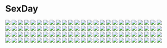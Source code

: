 # SexDay
![](https://konachan.com/image/e93016fb010fe840fae5e85cb468687c/Konachan.com%20-%2065732%20combat_vehicle%20gun%20hat%20lm7_%28op-center%29%20original%20polychromatic%20weapon.jpg)
![](https://konachan.com/jpeg/b206eb1623f8a309089c284863dde151/Konachan.com%20-%2083541%20green_hair%20gumi%20komine%20vocaloid.jpg)
![](https://konachan.com/jpeg/afa7a5c39d247e1f6f9a1b20c3527503/Konachan.com%20-%2073766%20avril%20blonde_hair%20blush%20bow%20dress%20game_cg%20gloves%20ko%7Echa%20long_hair%20orange_eyes%20ribbons%20shukufuku_no_campanella%20windmill_oasis.jpg)
![](https://konachan.com/image/b7e86b3572ce6f7d0d1ceaa9eb8b6b93/Konachan.com%20-%2041766%20kilik_lunge%20kim_diehl%20ox_ford%20soul_eater.jpg)
![](https://konachan.com/image/0946f550e176bdff07e2a4da72a05068/Konachan.com%20-%2081123%20idolmaster%20japanese_clothes%20kimono%20natsu%20takatsuki_yayoi.jpg)
![](https://konachan.com/image/b919c66b93ea996cafddd45e776ad007/Konachan.com%20-%20117754%20instrument%20microphone%20ochakai_shinya%20precure%20shirabe_ako%20suite_precure.jpg)
![](https://konachan.com/image/814afd2ec1f3e2e92fe20d0f21d08463/Konachan.com%20-%20101275%20crossover%20girls_bravo%20gokou_ruri%20inuyasha%20kobato%20kuonji_miyu%20morimi_saki%20nymph%20pokemon%20skirt%20snow%20sola%20thighhighs%20tomoe_mami%20umbrella%20uta-kata.jpg)
![](https://konachan.com/image/b9b8cd4f837751a33b724408d1f1c6e8/Konachan.com%20-%2073923%20glasses%20tamayo.jpg)
![](https://konachan.com/image/7ccf474092718100d8f814a0ba139637/Konachan.com%20-%2038562%20da_capo%20tagme%20yoshino_sakura.jpg)
![](https://konachan.com/jpeg/8578420027f33bc5a8bf10bd64dcff8f/Konachan.com%20-%20245100%20beach%20brown_eyes%20brown_hair%20camera%20clouds%20mochi_%28chain_csn%29%20original%20scenic%20short_hair%20sky%20tree.jpg)
![](https://konachan.com/jpeg/0c97ebf491d26e43603f16a6ecbcf4b4/Konachan.com%20-%2076206%20alcot%20aqua_hair%20blush%20ezekiel%20game_cg%20long_hair%20nimura_yuushi%20osananajimi_wa_daitouryou%20purple_eyes%20ribbons%20skirt%20twintails.jpg)
![](https://konachan.com/jpeg/67faec4dad5cd803fc106729c7f2a410/Konachan.com%20-%20176979%20blue_eyes%20blue_hair%20cape%20gloves%20hat%20hatsune_miku%20long_hair%20mipi%20pantyhose%20twintails%20vocaloid%20wink%20yuki_miku.jpg)
![](https://konachan.com/image/06f933f05b17b6fa4d966aa37d4dcbbf/Konachan.com%20-%206331%20chinese_clothes%20chinese_dress%20dengeki_moeoh%20kadoi_aya%20original.jpg)
![](https://konachan.com/jpeg/5680d381e1f93ee768c8f9629ca43ea0/Konachan.com%20-%20293676%20aqua_eyes%20ass%20blush%20breasts%20fingering%20gray_hair%20long_hair%20masturbation%20mutsuno_hekisa%20nopan%20original%20twintails.jpg)
![](https://konachan.com/jpeg/0a0eae3948ee2f6775d690bd2473671c/Konachan.com%20-%20287887%20bikini%20blue_hair%20blush%20cameltoe%20cat_smile%20catgirl%20collar%20game_cg%20gloves%20grass%20group%20hat%20loli%20moukaku%20pink_hair%20shamu%20skirt%20sleeping%20swimsuit%20twintails.jpg)
![](https://konachan.com/jpeg/a87463497f6867ac3dcbc5cc9a120c07/Konachan.com%20-%20140293%201_2_summer%20alcot%20game_cg%20kuonji_sora%20sesena_yau.jpg)
![](https://konachan.com/jpeg/fb5112feb84f511e44e67a9f8021ac4e/Konachan.com%20-%20123286%20bikini%20breasts%20cleavage%20food%20game_cg%20green_eyes%20kazaori_yukina%20koisuru_koto_to_mitsuketari%20maki_yahiro%20swimsuit.jpg)
![](https://konachan.com/image/377b36458a628619b1e922db2bce83ca/Konachan.com%20-%20243323%202girls%20barefoot%20black_hair%20bow%20bra%20breast_grab%20guri%20itou_mariko%20long_hair%20megami%20navel%20panties%20purple_eyes%20red_eyes%20red_hair%20scan%20underwear.jpg)
![](https://konachan.com/jpeg/6f9422c36e8f6fa514c1edb5e43473c0/Konachan.com%20-%20284818%202girls%20ass%20bell%20blush%20bow%20braids%20catgirl%20cherry%20dress%20fang%20food%20foxgirl%20fruit%20headdress%20long_hair%20maid%20obiwan%20panties%20pink_hair%20tail%20white%20wink.jpg)
![](https://konachan.com/jpeg/555250a20a862c2a69ea3fb95e59b5ce/Konachan.com%20-%20195539%20blue_eyes%20blue_hair%20blush%20bra%20breasts%20cleavage%20game_cg%20manazuru_misaki%20moonstone%20natsu_no_iro_no_nostalgia%20necklace%20skirt%20underwear%20yamakaze_ran.jpg)
![](https://konachan.com/image/e7fd65de5a644eda06bffd76bb9ac659/Konachan.com%20-%20224246%20barefoot%20bikini%20blue%20brown_eyes%20brown_hair%20clouds%20flat_chest%20gmo%20gun%20loli%20long_hair%20mikumo_conoha%20navel%20ponytail%20sky%20swimsuit%20water%20weapon%20wink.jpg)
![](https://konachan.com/image/a5631eb1a155c93f8728f25dac556adf/Konachan.com%20-%2038547%20aquaplus%20kusakabe_yuki%20leaf%20nakamura_takeshi%20to_heart%20to_heart_2.jpg)
![](https://konachan.com/jpeg/8d51d8d91bf4188997ec822a3b70ae1e/Konachan.com%20-%20302068%20animal_ears%20arknights%20eyjafjalla_%28arknights%29%20gradient%20horns%20taikoi7%20thighhighs%20weapon%20zettai_ryouiki.jpg)
![](https://konachan.com/jpeg/43489797e091e60f85542eb5f00c02cc/Konachan.com%20-%20234648%20animal_ears%20brown_hair%20close%20gradient%20horo%20ookami_to_koushinryou%20red%20red_eyes%20vector%20wolfgirl.jpg)
![](https://konachan.com/image/c9d2046843577c76904518f7c272c1b7/Konachan.com%20-%2029404%20bloomers%20bra%20clannad%20fujibayashi_kyou%20gym_uniform%20long_hair%20panties%20purple_eyes%20purple_hair%20thighhighs%20underwear.jpg)
![](https://konachan.com/image/85ae22c6172200cff1d4e6b1adbbab96/Konachan.com%20-%20298600%20bloomers%20blush%20breasts%20brown_eyes%20censored%20gym_uniform%20kakinop%20navel%20nipples%20no_bra%20original%20penis%20pussy%20sex%20shirt_lift%20short_hair%20spread_legs.jpg)
![](https://konachan.com/jpeg/a62edc7a6e1569748526a6c5ffad8f1c/Konachan.com%20-%20214105%20bikini%20blue_eyes%20blush%20breasts%20cleavage%20dagashi_kashi%20headband%20kazenokaze%20navel%20popsicle%20purple_hair%20shidare_hotaru%20swimsuit%20white.jpg)
![](https://konachan.com/image/515849b6ce9a5a6c75cd38352285461f/Konachan.com%20-%20251312%20bow%20brown_eyes%20cropped%20hat%20iwasaki_nami%20koe_no_katachi%20megami%20nishimiya_shouko%20ponytail%20scan%20school_uniform%20short_hair%20skirt.jpg)
![](https://konachan.com/jpeg/bdc187c7408814b7e919178d3b2aa667/Konachan.com%20-%20138675%20clouds%20dolphin_divers%20game_cg%20kiss%20male%20senomoto_hisashi%20short_hair%20sky%20water%20wet%20yashio_riho.jpg)
![](https://konachan.com/jpeg/adc799bfdd3e053ff3bd7461866b05c4/Konachan.com%20-%20127778%20blush%20erect_nipples%20original%20r-ex%20school_swimsuit%20swimsuit%20wink.jpg)
![](https://konachan.com/image/98ff30ec1fcf0961afa3ce8ffba53370/Konachan.com%20-%20157137%20fd92%20saigyouji_yuyuko%20touhou.jpg)
![](https://konachan.com/jpeg/9cf54fc2a1df02a18d1dab744be8eea2/Konachan.com%20-%20307122%20braids%20brown_eyes%20brown_hair%20building%20cropped%20gray_hair%20headband%20krenz%20long_hair%20original%20pointed_ears%20ponytail%20red_eyes%20red_hair%20signed%20thighhighs.jpg)
![](https://konachan.com/jpeg/352cbd689c9d956c82782438caca11de/Konachan.com%20-%20298107%20animal%20ass%20barefoot%20bloomers%20blush%20brown_eyes%20brown_hair%20cat%20dress%20kuga_tsukasa%20loli%20long_hair%20original%20petals.jpg)
![](https://konachan.com/jpeg/3d49358e2eb0dc912d9d694f998d9547/Konachan.com%20-%20174059%20aqua_eyes%20aqua_hair%20bo9%20choker%20dress%20elbow_gloves%20gloves%20hatsune_miku%20thighhighs%20twintails%20vocaloid%20white%20wings%20zettai_ryouiki.jpg)
![](https://konachan.com/jpeg/d89ec38ed9e8950f4ef6d257eb6f3335/Konachan.com%20-%20137765%20bakunyuu_hoken_onna_kyoushi%20bra%20game_cg%20garter%20glasses%20long_hair%20panties%20shinomiya_yurika%20takahashi_record%20thighhighs%20underwear.jpg)
![](https://konachan.com/jpeg/d036362ab5fa66503de82c7f0914f66f/Konachan.com%20-%2093069%202girls%20animal_ears%20black_hair%20blush%20brown_eyes%20brown_hair%20catgirl%20chibi%20fang%20k-on%21%20long_hair%20maetaku%20nakano_azusa%20pantyhose%20short_hair%20twintails%20white.jpg)
![](https://konachan.com/image/71827cbee31365a25bcc78ba8544adaf/Konachan.com%20-%20270331%20bikini%20blonde_hair%20breasts%20demon%20flowers%20horns%20navel%20original%20petals%20pointed_ears%20red_eyes%20ruri_manato%20swimsuit%20twintails%20underboob%20water%20wet%20wink.jpg)
![](https://konachan.com/image/c22209b6274299dc6bec23070246d101/Konachan.com%20-%207913%20animal_ears%20catgirl%20panties%20sakurazawa_izumi%20striped_panties%20tail%20underwear.jpg)
![](https://konachan.com/jpeg/ed6d7f98d3a9d89787d5b05d036e6864/Konachan.com%20-%20293436%20ass%20blonde_hair%20blush%20censored%20close%20dark_skin%20game_cg%20orc_soft%20penis%20purple_eyes%20sakura_rui%20shikijou_kyoudan%20sumeragi_kohaku.jpg)
![](https://konachan.com/image/2635e3ccd0d3a8df387b824a709db651/Konachan.com%20-%20161311%20building%20cherry_blossoms%20flowers%20grass%20landscape%20original%20petals%20scenic%20sylphidehachioji%20tree.jpg)
![](https://konachan.com/jpeg/473758e8bcdaf42fd5a5adc587eee232/Konachan.com%20-%20117358%20chibi%20game_cg%20lunaris_filia%20minase_yukari%20school_uniform%20whirlpool.jpg)
![](https://konachan.com/jpeg/93967be440eacc12cac0dac2262a6372/Konachan.com%20-%20289933%20ball%20bikini%20black_hair%20bubbles%20clouds%20flowers%20long_hair%20navel%20necklace%20shakugan_no_shana%20shana%20sky%20sunflower%20swimsuit%20tachitsu_teto%20water%20yellow_eyes.jpg)
![](https://konachan.com/image/5e7195a73caf12e37be4c00b8378b3ad/Konachan.com%20-%2014884%20alucard%20gun%20hellsing%20silhouette%20weapon.jpg)
![](https://konachan.com/image/3546c16bad8f374b7c82da4e71f0afa4/Konachan.com%20-%205580%20aquaplus%20kusakabe_yuki%20leaf%20to_heart%20to_heart_2%20white.jpg)
![](https://konachan.com/image/354170a2dbaf323c163e86d2dcabe417/Konachan.com%20-%20128344%20bra%20breasts%20cleavage%20kikurage%20open_shirt%20original%20red_hair%20school_uniform%20thighhighs%20underwear%20wet.jpg)
![](https://konachan.com/jpeg/78c8cc77df0bd5a14355ffa591f614ab/Konachan.com%20-%20241434%20blush%20bra%20braids%20breasts%20cameltoe%20game_cg%20gray_hair%20long_hair%20miko_92%20navel%20nipples%20panties%20pink_eyes%20shirt_lift%20skirt%20skirt_lift%20underwear.jpg)
![](https://konachan.com/jpeg/ccef9a8f318f55b4114b2790efe18e71/Konachan.com%20-%20291117%20ass%20bikini%20long_hair%20nopan%20purple_eyes%20purple_hair%20pussy_juice%20ruirui%20saki%20shimizudani_ryuuka%20swimsuit%20thighhighs.jpg)
![](https://konachan.com/image/a5f85dfb01b862c72d7e41c10fcec6a6/Konachan.com%20-%20148100%202girls%20barefoot%20black_hair%20flat_chest%20gokou_ruri%20kousaka_kirino%20long_hair%20nude%20orange_hair%20ore_no_imouto_ga_konna_ni_kawaii_wake_ga_nai%20white%20yuri.jpg)
![](https://konachan.com/image/efe956f15f0103c5f5ef23134052b44a/Konachan.com%20-%20254091%20black_hair%20blue_eyes%20building%20city%20clouds%20kneehighs%20landscape%20original%20reflection%20scenic%20short_hair%20signed%20skirt%20sky%20sunset%20tie%20umbrella%20water.jpg)
![](https://konachan.com/jpeg/eec02ab7b32ab1b8dadeda901bd696ad/Konachan.com%20-%20140935%20bed%20bishoujo_mangekyou%20blue_hair%20blush%20game_cg%20happoubi_jin%20long_hair%20nipples%20nipple_slip%20omega_star%20panties%20sawatari_shizuku%20underwear.jpg)
![](https://konachan.com/jpeg/321e9ba9cc3b8a03be136208a8554efb/Konachan.com%20-%20274293%20achiki%20animal%20barefoot%20bird%20brown_hair%20clouds%20dress%20feathers%20long_hair%20original%20purple_eyes%20scenic%20sky%20water.jpg)
![](https://konachan.com/image/16d05787ce7fcd720d288c8d35f46098/Konachan.com%20-%2048575%20breasts%20dendrobium%20nipples%20nishieda%20penis%20sex%20uncensored.jpg)
![](https://konachan.com/image/1a6f0ce461a715bf058c81f037b03215/Konachan.com%20-%2032277%20ikkitousen%20sonsaku_hakufu.jpg)
![](https://konachan.com/image/261d46ea337dee5fe62d67ab25837f87/Konachan.com%20-%20231983%20adam700403%20anthropomorphism%20bed%20blonde_hair%20blush%20breasts%20fang%20heart%20kantai_collection%20long_hair%20no_bra%20red_eyes%20topless%20yuudachi_%28kancolle%29.jpg)
![](https://konachan.com/image/e561cb78b3b45d67fc293f5fbaa993a3/Konachan.com%20-%2066292%20alice_margatroid%20hakurei_reimu%20japanese_clothes%20kirisame_marisa%20miko%20ribbons%20shingo_%28missing_link%29%20short_hair%20sky%20touhou%20water%20wink%20witch.jpg)
![](https://konachan.com/jpeg/cd0189cbf8b58b751923950035f81611/Konachan.com%20-%20153273%20animal_ears%20blonde_hair%20blue_eyes%20blush%20breasts%20cleavage%20collar%20cothurnus%20doggirl%20nude%20tail.jpg)
![](https://konachan.com/image/00e5d33bab7323e16e97289f5e41cc58/Konachan.com%20-%2047798%20akane_iro_ni_somaru_saka%20garter_belt%20katagiri_yuuhi%20panties%20skirt%20skirt_lift%20underwear.jpg)
![](https://konachan.com/jpeg/3a887a94dba71a5040936326598a8264/Konachan.com%20-%20305821%20animal_ears%20barefoot%20dark_skin%20graffiti%20halo%20industrial%20katsuan_%28mikecat38%29%20necklace%20original%20tattoo.jpg)
![](https://konachan.com/jpeg/ef474e1cc2527c19fe223b09644acbc3/Konachan.com%20-%2046204%20black_hair%20blonde_hair%20blue_hair%20breasts%20brown_hair%20ikkitousen%20kanu_unchou%20long_hair%20navel%20nipples%20pussy%20ryomou_shimei%20short_hair%20uncensored%20weapon.jpg)
![](https://konachan.com/image/5a7df270675da1ea62fbbcff40c0e4a6/Konachan.com%20-%20197536%20brown_hair%20choker%20japanese_clothes%20long_hair%20narukana%20seinarukana%20skirt%20swd3e2%20thighhighs%20watermark%20wings%20zettai_ryouiki.jpg)
![](https://konachan.com/image/e78ae6756e60a1c8d10f7915d6784da1/Konachan.com%20-%20239613%20anthropomorphism%20barefoot%20bikini%20kantai_collection%20kuromayu%20long_hair%20murasame_%28kancolle%29%20red_eyes%20swimsuit%20twintails%20wink.jpg)
![](https://konachan.com/image/009d6f381dcaeb41cb33322a5edcd4bd/Konachan.com%20-%20158982%20black_hair%20bow%20btoor%20kagerou_project%20kano_shuuya%20kido_tsubomi%20red_eyes%20scarf%20seto_kousuke%20socks%20tateyama_ayano.jpg)
![](https://konachan.com/jpeg/e9cfc3e55f3111859473e86e7529cde0/Konachan.com%20-%20165635%20all_male%20black_hair%20brown_hair%20cross%20fate_stay_night%20fate_zero%20fate_%28series%29%20flowers%20kotomine_kirei%20male%20monchan19870113%20swimsuit%20water.jpg)
![](https://konachan.com/jpeg/6a01bd3364b8e45fc7c1c2e9abff28fd/Konachan.com%20-%20145795%202girls%20animal_ears%20bikini%20blonde_hair%20blush%20breasts%20dog_days%20green_eyes%20green_hair%20hashidate_kana%20long_hair%20megami%20navel%20scan%20short_hair%20swimsuit%20tail.jpg)
![](https://konachan.com/jpeg/0e459b3e6d3807e274f94a8b717d40ed/Konachan.com%20-%20246842%20animal%20animal_ears%20bird%20blonde_hair%20blue_hair%20blush%20catgirl%20chibi%20gray_hair%20group%20hoodie%20muuran%20serval%20short_hair%20signed%20sleeping%20tail%20white_hair.jpg)
![](https://konachan.com/jpeg/d9c1cd7eaf958f17887dcfe6bca92a52/Konachan.com%20-%20187732%20blue_eyes%20breasts%20brown_hair%20erondo%20game_cg%20honjou_masato%20koinaka%20navel%20nipples%20nonohara_mio%20school_uniform%20twintails.jpg)
![](https://konachan.com/image/e6f3838a6276f6c1376eff4ec09dee76/Konachan.com%20-%20197310%20black_hair%20cherry_blossoms%20clouds%20flowers%20japanese_clothes%20kimono%20long_hair%20original%20petals%20sky%20skyt2.jpg)
![](https://konachan.com/image/14f54c13235b474578c6b0ad8af6d7ca/Konachan.com%20-%20238544%20breasts%20cleavage%20corset%20dress%20elbow_gloves%20glasses%20gloves%20gray_hair%20headdress%20pantyhose%20puzzle_%26_dragons%20red_eyes%20tennohi%20urd_%28p%26d%29.jpg)
![](https://konachan.com/image/58eb4fbe8a2e2f6556052cabdb3a20ec/Konachan.com%20-%206275%20animal%20blonde_hair%20blue_eyes%20cosette%20dog%20grass%20les_miserables_shoujo_cosette.jpg)
![](https://konachan.com/jpeg/cb3b2bffaf99b187fadfc8bfddde9a5c/Konachan.com%20-%20265356%20aqua_eyes%20aqua_hair%20bikini%20blush%20breasts%20cleavage%20ragho_no_erika%20rem_%28re%3Azero%29%20re%3Azero_kara_hajimeru_isekai_seikatsu%20short_hair%20swimsuit%20white.jpg)
![](https://konachan.com/image/3e376ed56c09aa51561e2d283d5dca8e/Konachan.com%20-%20245375%20animal%20blush%20bow%20breasts%20cleavage%20collar%20hat%20junkpuyo%20long_hair%20navel%20pirate%20red_eyes%20signed%20skirt%20sword%20tentacles%20water%20weapon%20wet%20white_hair.jpg)
![](https://konachan.com/image/df3bfe4646aca2feab0cbc0a2b6daf9d/Konachan.com%20-%2063902%20apron%20censored%20favorite%20game_cg%20green_eyes%20hoshizora_no_memoria%20kogasaka_chinami%20naked_apron%20nipples%20pink_hair%20pussy%20sex.jpg)
![](https://konachan.com/jpeg/3ff2e231e11c55c4e8de319a305b0e34/Konachan.com%20-%20187230%20aqua_hair%20ayase_hazuki%20bikini%20breasts%20food%20game_cg%20kamidere%20purple_eyes%20short_hair%20swimsuit%20uesugi_chihaya.jpg)
![](https://konachan.com/jpeg/ca7177c1b92080098863e6402256aaf3/Konachan.com%20-%20288277%20brown_hair%20building%20city%20guitar%20instrument%20loundraw%20night%20original%20school_uniform%20signed.jpg)
![](https://konachan.com/image/58383950ce2ee43a1ee173d93a5582bd/Konachan.com%20-%2077218%20black_hair%20blonde_hair%20brown_hair%20cigarette%20durarara%21%21%20glasses%20group%20harima_mika%20long_hair%20orange_eyes%20red_eyes%20scarf%20scythe%20short_hair%20tie%20weapon.jpg)
![](https://konachan.com/image/562cd05e2bd968e142f27236c3e72bff/Konachan.com%20-%20281192%20original%20pixiv_fantasia%20swd3e2.jpg)
![](https://konachan.com/image/fbc6358b9ca7045cda17c201fe7582fd/Konachan.com%20-%20178517%20animal_ears%20bandage%20boots%20brown_hair%20gloves%20gun%20navel%20original%20pink_eyes%20red_eyes%20short_hair%20spear%20sword%20tail%20tattoo%20weapon%20white_hair%20wings.jpg)
![](https://konachan.com/image/4b6e4e3b64ef54004275e9359299e365/Konachan.com%20-%2010272%20iriya_kana%20iriya_no_sora_ufo_no_natsu%20long_hair%20purple_hair%20red_eyes%20school_uniform%20watermark.jpg)
![](https://konachan.com/image/b1fe366e3f0fed3f4600bdc3f4ec7708/Konachan.com%20-%2043586%20alice_margatroid%20book%20doll%20dress%20gray_eyes%20hat%20hourai%20long_hair%20mage%20magic%20purple_hair%20red_eyes%20ribbons%20shanghai_doll%20short_hair%20sword%20touhou%20weapon.jpg)
![](https://konachan.com/jpeg/1dda1dac70e486b3fe662f9bd80710ab/Konachan.com%20-%20272659%20black_hair%20breasts%20japanese_clothes%20kimono%20long_hair%20open_shirt%20original%20red_eyes%20reiji-rj.jpg)
![](https://konachan.com/jpeg/e7915078c6ebb84188ad5dda85977b6f/Konachan.com%20-%20105436%20hatsune_miku%20vocaloid.jpg)
![](https://konachan.com/image/3f0877c56617528d5c8b6d42d239d545/Konachan.com%20-%20122528%20animal%20apple%20cat%20elbow_gloves%20food%20frog%20fruit%20gloves%20hat%20long_hair%20mawaru_penguindrum%20pi_oni%20takakura_himari%20thighhighs.jpg)
![](https://konachan.com/jpeg/036418d66817b6e088518982d7f51258/Konachan.com%20-%20147077%20blonde_hair%20blush%20golden_darkness%20long_hair%20red_eyes%20to_love_ru%20to_love_ru_darkness%20white%20yabuki_kentarou.jpg)
![](https://konachan.com/image/a8d6289607280be19c6ea8ac91614bb4/Konachan.com%20-%2014652%20ayanami_rei%20car%20katsuragi_misato%20neon_genesis_evangelion%20sadamoto_yoshiyuki.jpg)
![](https://konachan.com/jpeg/189100f51d8eca8cff07989fc072fe1e/Konachan.com%20-%20296730%20blue_eyes%20blue_hair%20bow%20hatsune_miku%20long_hair%20microphone%20saihate%20skirt%20twintails%20vocaloid.jpg)
![](https://konachan.com/image/86459b1029006a6328eb2cb66b60bbf0/Konachan.com%20-%2033194%20eureka%20eureka_seven%20renton_thurston.jpg)
![](https://konachan.com/image/a434acb0bc330618be74cf3f15bdbae8/Konachan.com%20-%20261664%20anthropomorphism%20barefoot%20bearn%20long_hair%20nude%20onceskylark%20red_hair%20sideboob%20white%20yellow_eyes%20zhanjian_shaonu.jpg)
![](https://konachan.com/image/1e1e570b732fe568fcfa00e181f865df/Konachan.com%20-%2025504%20eureka_seven%20holland_novak%20pink%20talho_yuuki.jpeg)
![](https://konachan.com/jpeg/630e2223d25d774bb8a4f62803c6bfe9/Konachan.com%20-%20244792%20aqua_hair%20blush%20close%20denpa_onna_to_seishun_otoko%20touwa_erio%20transparent%20vector.jpg)
![](https://konachan.com/jpeg/b2537796730b1f3eda95f516b7a3ad1a/Konachan.com%20-%20255131%20anthropomorphism%20azur_lane%20bed%20blush%20bow%20chinchongcha%20dress%20elbow_gloves%20gloves%20long_hair%20purple_eyes%20purple_hair%20unicorn_%28azur_lane%29%20watermark.jpg)
![](https://konachan.com/jpeg/8a1142dc7c33ab179a419d5e1f063e18/Konachan.com%20-%20240777%20aqua_eyes%20bed%20blush%20eromanga-sensei%20gray_hair%20izumi_sagiri%20loli%20long_hair%20mikoillust%20navel%20nopan%20panties%20shorts%20underwear.jpg)
![](https://konachan.com/image/aebae2be4802428576ee80aaa2251a90/Konachan.com%20-%2036562%20aloe%20clala%20quiz_magic_academy%20ruquia%20shalon%20yuri_%28qma%29.jpg)
![](https://konachan.com/image/aa57c9c2ad2863ed0c6af2b75690441c/Konachan.com%20-%20249545%20blush%20dress%20flowers%20hat%20original%20remiina_%28reming185%29%20ribbons%20summer_dress%20sunflower.jpg)
![](https://konachan.com/jpeg/ed48fbc01144c62dcf14c5cc9cb7108d/Konachan.com%20-%20152722%20bed%20blush%20breasts%20game_cg%20hasegawa_yukino%20iinazuke_wa_imouto-sama%20nipples%20panties%20topless%20twintails%20underwear%20usami_yuuna.jpg)
![](https://konachan.com/image/13821a24bd19c28e8618fa17865e9682/Konachan.com%20-%20197879%20barefoot%20blonde_hair%20book%20boots%20hat%20long_hair%20original%20purple_eyes%20touma_kisa%20witch_hat.jpg)
![](https://konachan.com/jpeg/441dcdff56f432b196a24ebd04199878/Konachan.com%20-%20155675%20kagerou_project%20kano_shuuya%20red_eyes%20ri-rihoo%20vocaloid%20yohanashi_diseibu_%28vocaloid%29.jpg)
![](https://konachan.com/jpeg/e117471ad6b6c42d1054a7d8a150ebf1/Konachan.com%20-%2086196%20blush%20chibi%20neko_yume%20patchouli_knowledge%20purple_hair%20touhou.jpg)
![](https://konachan.com/image/cb773f0215a2b66e7fafda67dd4bb986/Konachan.com%20-%2029768%20nagomi%20tagme.jpg)
![](https://konachan.com/image/8a7060a4fa167375a136a0e0af3dc8dd/Konachan.com%20-%2085691%20dress%20houjuu_nue%20moon%20night%20pass%20skirt%20spear%20thighhighs%20touhou%20water%20weapon%20wings%20zettai_ryouiki.jpg)
![](https://konachan.com/jpeg/a02b4fc9b3043cba27614f7a6f7014c4/Konachan.com%20-%2061893%20empty_x_embryo%20kifune_mio%20kobuichi%20nopan%20yuzusoft.jpg)
